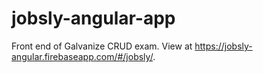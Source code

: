 # jobsly-angular-app
Front end of Galvanize CRUD exam. View at https://jobsly-angular.firebaseapp.com/#/jobsly/.
